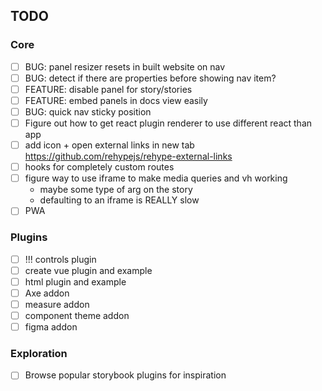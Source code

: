 ## TODO

### Core

- [ ] BUG: panel resizer resets in built website on nav
- [ ] BUG: detect if there are properties before showing nav item?
- [ ] FEATURE: disable panel for story/stories
- [ ] FEATURE: embed panels in docs view easily
- [ ] BUG: quick nav sticky position
- [ ] Figure out how to get react plugin renderer to use different react than app
- [ ] add icon + open external links in new tab https://github.com/rehypejs/rehype-external-links
- [ ] hooks for completely custom routes
- [ ] figure way to use iframe to make media queries and vh working
  - maybe some type of arg on the story
  - defaulting to an iframe is REALLY slow
- [ ] PWA

### Plugins

- [ ] !!! controls plugin
- [ ] create vue plugin and example
- [ ] html plugin and example
- [ ] Axe addon
- [ ] measure addon
- [ ] component theme addon
- [ ] figma addon

### Exploration

- [ ] Browse popular storybook plugins for inspiration

